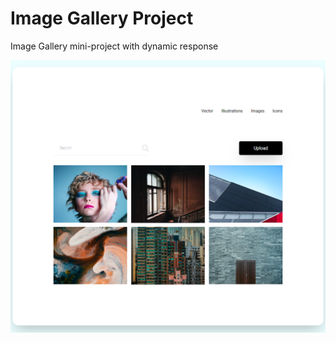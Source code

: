# Image Gallery Project

Image Gallery mini-project with dynamic response

![Alt text](images/image-gallery.png)
